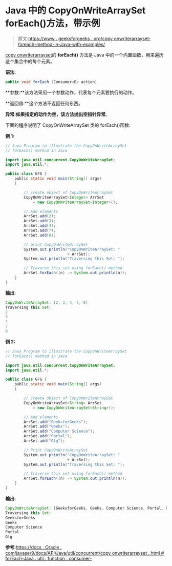 # Java 中的 CopyOnWriteArraySet forEach()方法，带示例

> 原文:[https://www . geeksforgeeks . org/copy onwriterarrayset-foreach-method-in-Java-with-examples/](https://www.geeksforgeeks.org/copyonwritearrayset-foreach-method-in-java-with-examples/)

[copy onwriterarrayset](https://www.geeksforgeeks.org/copyonwritearrayset-in-java/)的 **forEach()** 方法是 Java 中的一个内置函数，用来遍历这个集合中的每个元素。

**语法:**

```java
public void forEach (Consumer<E> action)

```

**参数:**该方法采用一个参数动作，代表每个元素要执行的动作。

**返回值:**这个方法不返回任何东西。

**异常:**如果指定的动作为空，该方法抛出**空指针异常**。

下面的程序说明了 CopyOnWriteArraySet 类的 forEach()函数:

**例 1:**

```java
// Java Program to illustrate the CopyOnWriteArraySet
// forEach() method in Java

import java.util.concurrent.CopyOnWriteArraySet;
import java.util.*;

public class GFG {
    public static void main(String[] args)
    {

        // create object of CopyOnWriteArraySet
        CopyOnWriteArraySet<Integer> ArrSet
            = new CopyOnWriteArraySet<Integer>();

        // Add elements
        ArrSet.add(2);
        ArrSet.add(3);
        ArrSet.add(4);
        ArrSet.add(7);
        ArrSet.add(8);

        // print CopyOnWriteArraySet
        System.out.println("CopyOnWriteArraySet: "
                           + ArrSet);
        System.out.println("Traversing this Set: ");

        // Traverse this set using forEach() method
        ArrSet.forEach((n) -> System.out.println(n));
    }
}
```

**输出:**

```java
CopyOnWriteArraySet: [2, 3, 4, 7, 8]
Traversing this Set: 
2
3
4
7
8

```

**例 2:**

```java
// Java Program to illustrate the CopyOnWriteArraySet
// forEach() method in Java

import java.util.concurrent.CopyOnWriteArraySet;
import java.util.*;

public class GFG {
    public static void main(String[] args)
    {

        // Create object of CopyOnWriteArraySet
        CopyOnWriteArraySet<String> ArrSet
            = new CopyOnWriteArraySet<String>();

        // Add elements
        ArrSet.add("GeeksforGeeks");
        ArrSet.add("Geeks");
        ArrSet.add("Computer Science");
        ArrSet.add("Portal");
        ArrSet.add("Gfg");

        // Print CopyOnWriteArraySet
        System.out.println("CopyOnWriteArraySet: "
                           + ArrSet);
        System.out.println("Traversing this Set: ");

        // Traverse this set using forEach() method
        ArrSet.forEach((n) -> System.out.println(n));
    }
}
```

**输出:**

```java
CopyOnWriteArraySet: [GeeksforGeeks, Geeks, Computer Science, Portal, Gfg]
Traversing this Set: 
GeeksforGeeks
Geeks
Computer Science
Portal
Gfg

```

**参考:**[https://docs . Oracle . com/javase/9/docs/API/Java/util/concurrent/copy onwriterarrayset . html # forEach-Java . util . function . consumer-](https://docs.oracle.com/javase/9/docs/api/java/util/concurrent/CopyOnWriteArraySet.html#forEach-java.util.function.Consumer-)